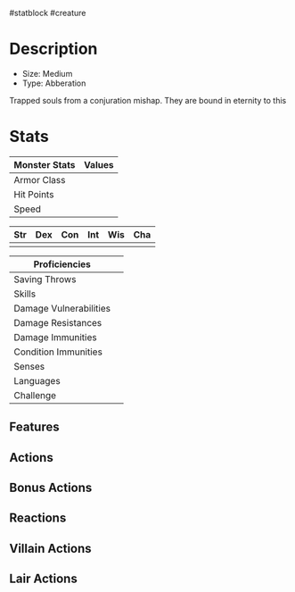 #statblock #creature
# Description
- Size: Medium	
- Type: Abberation

Trapped souls from a conjuration mishap. They are bound in eternity to this 

# Stats
| Monster Stats | Values |
| ------------- | ------ |
| Armor Class   |        |
| Hit Points    |        |
| Speed         |        |

| Str | Dex | Con | Int | Wis | Cha |
| --- | --- | --- | --- | --- | --- |
|     |     |     |     |     |     |

| Proficiencies          |     |
| ---------------------- | --- |
| Saving Throws          |     |
| Skills                 |     |
| Damage Vulnerabilities |     |
| Damage Resistances     |     |
| Damage Immunities      |     |
| Condition Immunities   |     |
| Senses                 |     |
| Languages              |     |
| Challenge              |     |

## Features


## Actions

## Bonus Actions

## Reactions

## Villain Actions

## Lair Actions
